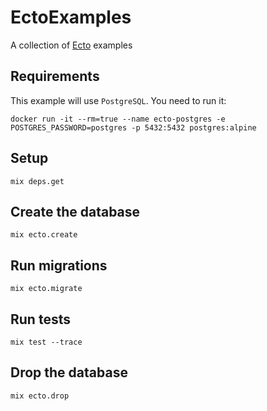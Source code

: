 # EctoExamples

A collection of [Ecto](https://github.com/elixir-ecto/ecto) examples

## Requirements

This example will use `PostgreSQL`. You need to run it:

```
docker run -it --rm=true --name ecto-postgres -e POSTGRES_PASSWORD=postgres -p 5432:5432 postgres:alpine
```

## Setup

```
mix deps.get
```

## Create the database

```
mix ecto.create
```

## Run migrations

```
mix ecto.migrate
```

## Run tests

```
mix test --trace
```

## Drop the database

```
mix ecto.drop
```
